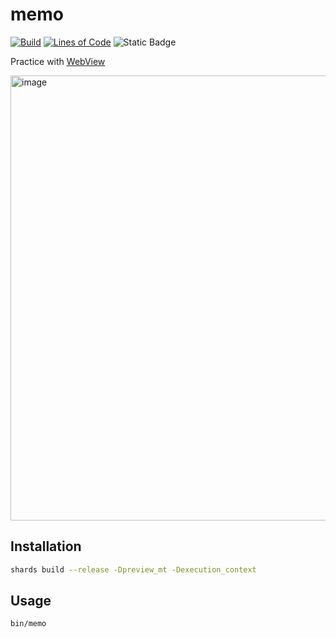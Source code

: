 # memo

[![Build](https://github.com/kojix2/memo.cr/actions/workflows/build.yml/badge.svg)](https://github.com/kojix2/memo.cr/actions/workflows/build.yml)
[![Lines of Code](https://img.shields.io/endpoint?url=https%3A%2F%2Ftokei.kojix2.net%2Fbadge%2Fgithub%2Fkojix2%2Fmemo.cr%2Flines)](https://tokei.kojix2.net/github/kojix2/memo.cr)
![Static Badge](https://img.shields.io/badge/PURE-VIBE_CODING-magenta)

Practice with [WebView](https://github.com/naqvis/webview)

<img width="1012" height="712" alt="image" src="https://github.com/user-attachments/assets/f1612da2-7e5c-494e-8df7-2b99e39cf396" />

## Installation

```sh
shards build --release -Dpreview_mt -Dexecution_context
```

## Usage

```
bin/memo
```
